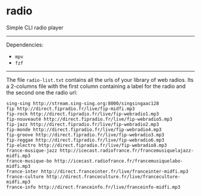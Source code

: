 # radio
Simple CLI radio player

---

Dependencies:
- `mpv`
- `fzf`

---

The file `radio-list.txt` contains all the urls of your library of web radios. Its a 2-columns file with the first column containing a label for the radio and the second one the radio url:

```
sing-sing http://stream.sing-sing.org:8000/singsingaac128
fip http://direct.fipradio.fr/live/fip-midfi.mp3
fip-rock http://direct.fipradio.fr/live/fip-webradio1.mp3
fip-nouveauté http://direct.fipradio.fr/live/fip-webradio5.mp3
fip-jazz http://direct.fipradio.fr/live/fip-webradio2.mp3
fip-monde http://direct.fipradio.fr/live/fip-webradio4.mp3
fip-groove http://direct.fipradio.fr/live/fip-webradio3.mp3
fip-reggae http://direct.fipradio.fr/live/fip-webradio6.mp3
fip-electro http://direct.fipradio.fr/live/fip-webradio8.mp3
france-musique-jazz http://icecast.radiofrance.fr/francemusiquelajazz-midfi.mp3
france-musique-bo http://icecast.radiofrance.fr/francemusiquelabo-midfi.mp3
france-inter http://direct.franceinter.fr/live/franceinter-midfi.mp3
france-culture http://direct.franceculture.fr/live/franceculture-midfi.mp3
france-info http://direct.franceinfo.fr/live/franceinfo-midfi.mp3
```

